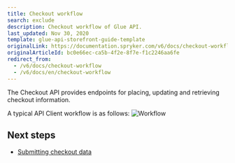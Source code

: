 ```yaml
---
title: Checkout workflow
search: exclude
description: Checkout workflow of Glue API.
last_updated: Nov 30, 2020
template: glue-api-storefront-guide-template
originalLink: https://documentation.spryker.com/v6/docs/checkout-workflow
originalArticleId: bc0e66ec-ca5b-4f2e-8f7e-f1c2246aa6fe
redirect_from:
  - /v6/docs/checkout-workflow
  - /v6/docs/en/checkout-workflow
---
```


The Checkout API provides endpoints for placing, updating and retrieving checkout information.

A typical API Client workflow is as follows:
![Workflow](https://spryker.s3.eu-central-1.amazonaws.com/docs/Glue+API/Glue+API+Storefront+Guides/Checking+Out+Purchases+and+Getting+Checkout+Data/checkout-payment-process.png)

## Next steps

* [Submitting checkout data](/docs/scos/dev/glue-api-guides/{{page.version}}/checking-out/submitting-checkout-data.html)
